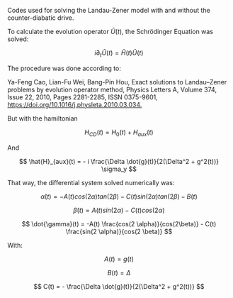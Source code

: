 Codes used for solving the Landau-Zener model with and without the counter-diabatic drive.

To calculate the evolution operator $\hat{U}(t)$, the Schrödinger Equation was solved:

$$ i \partial_t\hat{U}(t) = \hat{H}(t)\hat{U}(t) $$

The procedure was done according to:

Ya-Feng Cao, Lian-Fu Wei, Bang-Pin Hou,
Exact solutions to Landau–Zener problems by evolution operator method,
Physics Letters A,
Volume 374, Issue 22,
2010,
Pages 2281-2285,
ISSN 0375-9601,
<https://doi.org/10.1016/j.physleta.2010.03.034.>

But with the hamiltonian

$$ H_{CD}(t) = H_{0}(t) + H_{aux}(t) $$

And

$$ \hat{H}_{aux}(t) = - i \frac{\Delta \dot{g}(t)}{2(\Delta^2 + g^2(t))} \sigma_y $$

That way, the differential system solved numerically was:

$$ \dot{\alpha}(t) = -A(t) cos(2 \alpha) tan (2 \beta) - C(t) sin (2 \alpha) tan(2 \beta) - B(t) $$

$$ \dot{\beta}(t) = A(t) sin(2 \alpha) - C(t) cos(2 \alpha) $$

$$ \dot{\gamma}(t) = -A(t) \frac{cos(2 \alpha)}{cos(2\beta)} - C(t) \frac{sin(2 \alpha)}{cos(2 \beta)} $$

With:

$$ A(t) = g(t) $$

$$ B(t) = \Delta $$

$$ C(t) = - \frac{\Delta \dot{g}(t)}{2(\Delta^2 + g^2(t))} $$
